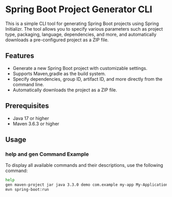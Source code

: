 # Spring Boot Project Generator CLI

This is a simple CLI tool for generating Spring Boot projects using Spring Initializr. The tool allows you to specify various parameters such as project type, packaging, language, dependencies, and more, and automatically downloads a pre-configured project as a ZIP file.

## Features

- Generate a new Spring Boot project with customizable settings.
- Supports Maven,gradle as the build system.
- Specify dependencies, group ID, artifact ID, and more directly from the command line.
- Automatically downloads the project as a ZIP file.

## Prerequisites

- Java 17 or higher
- Maven 3.6.3 or higher

## Usage

### help and gen Command Example

To display all available commands and their descriptions, use the following command:

```bash
help
gen maven-project jar java 3.3.0 demo com.example my-app My-Application spring-project com.example.demo web,devtools,data-jpa
mvn spring-boot:run

